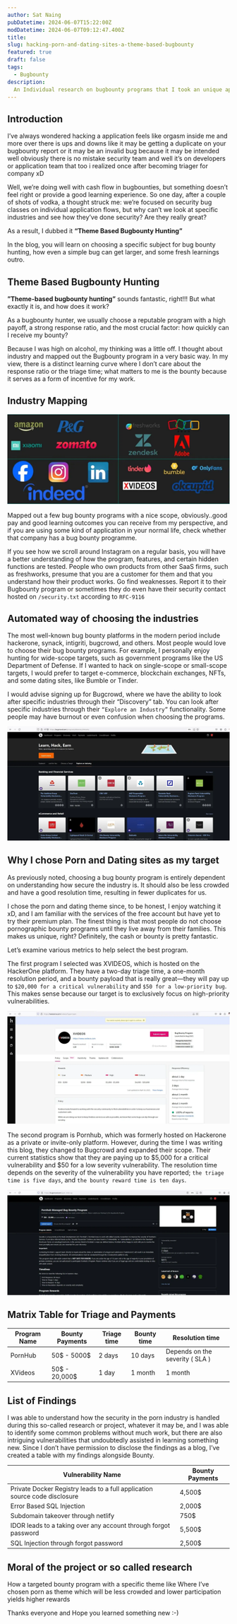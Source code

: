 ```yaml
---
author: Sat Naing
pubDatetime: 2024-06-07T15:22:00Z
modDatetime: 2024-06-07T09:12:47.400Z
title: 
slug: hacking-porn-and-dating-sites-a-theme-based-bugbounty
featured: true
draft: false
tags:
  - Bugbounty
description:
  An Individual research on bugbounty programs that I took an unique approach on choosing porn industry based programs which paid me pretty much..  
---
```


## Introduction

I’ve always wondered hacking a application feels like orgasm inside me and more over there is ups and downs like it may be getting a duplicate on your bugbounty report or it may be an invalid bug because it may be intended well obviously there is no mistake security team and well it’s on developers or application team that too i realized once after becoming triager for company xD

Well, we’re doing well with cash flow in bugbounties, but something doesn’t feel right or provide a good learning experience. So one day, after a couple of shots of vodka, a thought struck me: we’re focused on security bug classes on individual application flows, but why can’t we look at specific industries and see how they’ve done security? Are they really great?

As a result, I dubbed it **“Theme Based Bugbounty Hunting”**

In the blog, you will learn on choosing a specific subject for bug bounty hunting, how even a simple bug can get larger, and some fresh learnings outro.

## Theme Based Bugbounty Hunting

**”Theme-based bugbounty hunting”** sounds fantastic, right!!! But what exactly it is, and how does it work?

As a bugbounty hunter, we usually choose a reputable program with a high payoff, a strong response ratio, and the most crucial factor: how quickly can I receive my bounty?

Because I was high on alcohol, my thinking was a little off. I thought about industry and mapped out the Bugbounty program in a very basic way. In my view, there is a distinct learning curve where I don’t care about the response ratio or the triage time; what matters to me is the bounty because it serves as a form of incentive for my work.

## Industry Mapping

![Classifying the Industries and It's Programs](../../assets/images/research/research-1.png)

Mapped out a few bug bounty programs with a nice scope, obviously..good pay and good learning outcomes you can receive from my perspective, and if you are using some kind of application in your normal life, check whether that company has a bug bounty programme.

If you see how we scroll around Instagram on a regular basis, you will have a better understanding of how the program, features, and certain hidden functions are tested. People who own products from other SaaS firms, such as freshworks, presume that you are a customer for them and that you understand how their product works. Go find weaknesses. Report it to their Bugbounty program or sometimes they do even have their security contact hosted on `/security.txt` according to `RFC-9116`

## Automated way of choosing the industries

The most well-known bug bounty platforms in the modern period include hackerone, synack, intigriti, bugcrowd, and others. Most people would love to choose their bug bounty programs. For example, I personally enjoy hunting for wide-scope targets, such as government programs like the US Department of Defense. If I wanted to hack on single-scope or small-scope targets, I would prefer to target e-commerce, blockchain exchanges, NFTs, and some dating sites, like Bumble or Tinder.

I would advise signing up for Bugcrowd, where we have the ability to look after specific industries through their “Discovery” tab. You can look after specific industries through their `“Explore an Industry”` functionality. Some people may have burnout or even confusion when choosing the programs.

![Feature in bugcrowd where you can start BBP through industry wise](../../assets/images/research/research-2.png)

## Why I chose Porn and Dating sites as my target

As previously noted, choosing a bug bounty program is entirely dependent on understanding how secure the industry is. It should also be less crowded and have a good resolution time, resulting in fewer duplicates for us.

I chose the porn and dating theme since, to be honest, I enjoy watching it xD, and I am familiar with the services of the free account but have yet to try their premium plan. The finest thing is that most people do not choose pornographic bounty programs until they live away from their families. This makes us unique, right? Definitely, the cash or bounty is pretty fantastic.

Let’s examine various metrics to help select the best program.

The first program I selected was XVIDEOS, which is hosted on the HackerOne platform. They have a two-day triage time, a one-month resolution period, and a bounty payload that is really great—they will pay up to `$20,000 for a critical vulnerability` and `$50 for a low-priority bug`. This makes sense because our target is to exclusively focus on high-priority vulnerabilities.

![XVIDEOS Bugbounty Program on Hackerone](../../assets/images/research/research-3.png)

The second program is Pornhub, which was formerly hosted on Hackerone as a private or invite-only platform. However, during the time I was writing this blog, they changed to Bugcrowd and expanded their scope. Their current statistics show that they are paying up to $5,000 for a critical vulnerability and $50 for a low severity vulnerability. The resolution time depends on the severity of the vulnerability you have reported; `the triage time is five days`, and `the bounty reward time is ten days`.

![Pornhub BBP on Bugcrowd](../../assets/images/research/research-4.png)

## Matrix Table for Triage and Payments

| Program Name         | Bounty Payments      | Triage time       | Bounty time    | Resolution time                 |
|----------------------|----------------------|-------------------|----------------|---------------------------------|
| PornHub              | 50\$ - 5000\$          | 2 days            | 10 days        | Depends on the severity ( SLA ) |
| XVideos              | 50\$ - 20,000\$        | 1 day             | 1 month        | 1 month                         |

## List of Findings

I was able to understand how the security in the porn industry is handled during this so-called research or project, whatever it may be, and I was able to identify some common problems without much work, but there are also intriguing vulnerabilities that undoubtedly assisted in learning something new. Since I don’t have permission to disclose the findings as a blog, I’ve created a table with my findings alongside Bounty.

| Vulnerability Name                                                           | Bounty Payments    |
|------------------------------------------------------------------------------|--------------------|
| Private Docker Registry leads to a full application source code disclosure   | 4,500\$            |
| Error Based SQL Injection                                                    | 2,000\$            |
| Subdomain takeover through netlify                                           | 750\$              |
| IDOR leads to a taking over any account through forgot password              | 5,500\$            |
| SQL Injection through forgot password                                        | 2,500\$            |

## Moral of the project or so called research

How a targeted bounty program with a specific theme like Where I’ve chosen porn as theme which will be less crowded and lower participation yields higher rewards

Thanks everyone and Hope you learned something new :-)